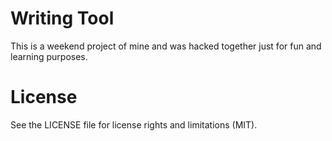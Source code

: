 # Writing Tool

This is a weekend project of mine and was hacked together just for fun and learning purposes. 

# License
See the LICENSE file for license rights and limitations (MIT).
